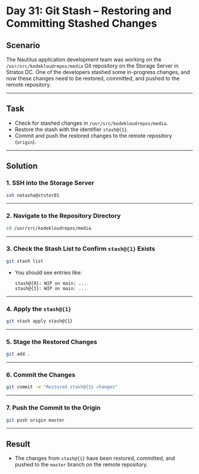 # Day 31: Git Stash – Restoring and Committing Stashed Changes

## Scenario

The Nautilus application development team was working on the `/usr/src/kodekloudrepos/media` Git repository on the Storage Server in Stratos DC. One of the developers stashed some in-progress changes, and now these changes need to be restored, committed, and pushed to the remote repository.

---

## Task

- Check for stashed changes in `/usr/src/kodekloudrepos/media`.
- Restore the stash with the identifier `stash@{1}`.
- Commit and push the restored changes to the remote repository (`origin`).

---

## Solution

### 1. SSH into the Storage Server

```bash
ssh natasha@ststor01
```

---

### 2. Navigate to the Repository Directory

```bash
cd /usr/src/kodekloudrepos/media
```

---

### 3. Check the Stash List to Confirm `stash@{1}` Exists

```bash
git stash list
```

- You should see entries like:
  ```
  stash@{0}: WIP on main: ...
  stash@{1}: WIP on main: ...
  ```

---

### 4. Apply the `stash@{1}`

```bash
git stash apply stash@{1}
```

---

### 5. Stage the Restored Changes

```bash
git add .
```

---

### 6. Commit the Changes

```bash
git commit -m "Restored stash@{1} changes"
```

---

### 7. Push the Commit to the Origin

```bash
git push origin master
```

---

## Result

- The changes from `stash@{1}` have been restored, committed, and pushed to the `master` branch on the remote repository.
